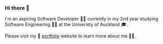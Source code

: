 ### Hi there 👋

I'm an aspiring Software Developer 👨‍💻 currently in my 2nd year studying Software Engineering 👷‍♂️ at the Univeristy of Auckland 🎓.

Please visit my 🔗 [portfolio](https://mouyang2001.github.io/portfolio/) website to learn more about me 🕵️‍♂️.

<!--
**mouyang2001/mouyang2001** is a ✨ _special_ ✨ repository because its `README.md` (this file) appears on your GitHub profile.

Here are some ideas to get you started:

- 🔭 I’m currently working on ...
- 🌱 I’m currently learning ...
- 👯 I’m looking to collaborate on ...
- 🤔 I’m looking for help with ...
- 💬 Ask me about ...
- 📫 How to reach me: ...
- 😄 Pronouns: ...
- ⚡ Fun fact: ...
-->
